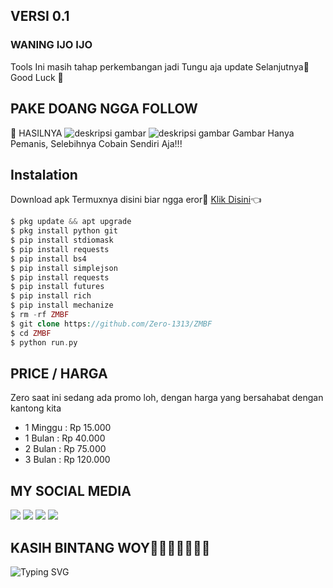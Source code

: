 ## VERSI 0.1

### WANING IJO IJO
Tools Ini masih tahap perkembangan jadi Tungu aja update Selanjutnya🙏
Good Luck 👋
## PAKE DOANG NGGA FOLLOW
🌟 HASILNYA
![deskripsi gambar](https://i.ibb.co/xGVmTmj/Screenshot-2022-04-18-15-45-23-571-com-termux.png)
![deskripsi gambar](https://i.ibb.co/QrsjvJN/Screenshot-2022-04-13-06-54-04-785-com-termux.png)
Gambar Hanya Pemanis, Selebihnya Cobain Sendiri Aja!!!
## Instalation
Download apk Termuxnya disini biar ngga eror🌟
[Klik Disini](https://f-droid.org/repo/com.termux_117.apk)👈
```php
$ pkg update && apt upgrade 
$ pkg install python git 
$ pip install stdiomask
$ pip install requests
$ pip install bs4
$ pip install simplejson
$ pip install requests
$ pip install futures
$ pip install rich
$ pip install mechanize
$ rm -rf ZMBF
$ git clone https://github.com/Zero-1313/ZMBF
$ cd ZMBF
$ python run.py
```
## PRICE / HARGA
Zero saat ini sedang ada promo loh, dengan harga yang bersahabat dengan kantong kita
* 1 Minggu : Rp 15.000
* 1 Bulan : Rp 40.000
* 2 Bulan : Rp 75.000
* 3 Bulan : Rp 120.000

## MY SOCIAL MEDIA
[![](https://img.shields.io/badge/Github-black?logo=Github&logoColor=black&labelColor=white)](https://github.com/ZERO-1313) [![](https://img.shields.io/badge/Instagram-red?logo=Instagram&logoColor=red&labelColor=white)](https://www.instagram.com/)
[![](https://img.shields.io/badge/Facebook-blue?logo=Facebook&logoColor=blue&labelColor=white)](https://www.facebook.com/) [![](https://img.shields.io/badge/Whatsapp-CHAT-red?logo=Whatsapp&logoColor=Brightgreen&labelColor=white)](https://wa.me/6285814422209?text=Asalamualaikum+Bang+Zero)
## KASIH BINTANG WOY🌟🌟🌟🌟🌟🌟🌟
![Typing SVG](https://readme-typing-svg.herokuapp.com?lines=Selamat+Bersenang-senang....!+)
